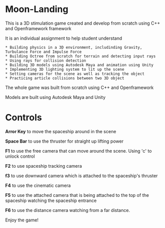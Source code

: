 # Moon-Landing
This is a 3D stimulation game created and develop from scratch using C++ and Openframework framework

It is an individual assignment to help student understand

    * Building physics in a 3D environment, includinding Gravity, Turbulance Force and Impulse Force
    * Building Octree from scratch for terrain and detecting input rays
    * Using rays for collision detection
    * Building 3D models using Autodesk Maya and animation using Unity
    * Implementing 3D lighting system to lit up the scene
    * Setting cameras for the scene as well as tracking the object
    * Practicing article collisions between two 3D object
    
The whole game was built from scratch using C++ and Openframework

Models are built using Autodesk Maya and Unity

# Controls

**Arror Key** to move the spaceship around in the scene

**Space Bar** to use the thruster for straight up lifting power

**F1** to use the free camera that can move around the scene. Using 'c' to unlock control

**F2** to use spaceship tracking camera

**f3** to use downward camera which is attached to the spaceship's thruster

**F4** to use the cinematic camera

**F5** to use the attached camera that is being attached to the top of the spaceship watching the spaceship entrance

**F6** to use the distance camera watching from a far distance.

Enjoy the game!
